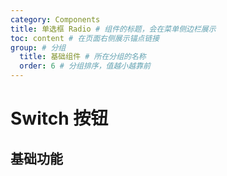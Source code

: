 ```yaml
---
category: Components
title: 单选框 Radio # 组件的标题，会在菜单侧边栏展示
toc: content # 在页面右侧展示锚点链接
group: # 分组
  title: 基础组件 # 所在分组的名称
  order: 6 # 分组排序，值越小越靠前
---
```


# Switch 按钮

## 基础功能

<code src="./demo/basic.tsx"></code>
